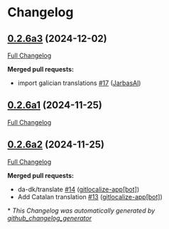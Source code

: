 # Changelog

## [0.2.6a3](https://github.com/OpenVoiceOS/ovos-skill-spelling/tree/0.2.6a3) (2024-12-02)

[Full Changelog](https://github.com/OpenVoiceOS/ovos-skill-spelling/compare/0.2.6a1...0.2.6a3)

**Merged pull requests:**

- import galician translations [\#17](https://github.com/OpenVoiceOS/ovos-skill-spelling/pull/17) ([JarbasAl](https://github.com/JarbasAl))

## [0.2.6a1](https://github.com/OpenVoiceOS/ovos-skill-spelling/tree/0.2.6a1) (2024-11-25)

[Full Changelog](https://github.com/OpenVoiceOS/ovos-skill-spelling/compare/0.2.6a2...0.2.6a1)

## [0.2.6a2](https://github.com/OpenVoiceOS/ovos-skill-spelling/tree/0.2.6a2) (2024-11-25)

[Full Changelog](https://github.com/OpenVoiceOS/ovos-skill-spelling/compare/0.2.5...0.2.6a2)

**Merged pull requests:**

- da-dk/translate [\#14](https://github.com/OpenVoiceOS/ovos-skill-spelling/pull/14) ([gitlocalize-app[bot]](https://github.com/apps/gitlocalize-app))
- Add Catalan translation [\#13](https://github.com/OpenVoiceOS/ovos-skill-spelling/pull/13) ([gitlocalize-app[bot]](https://github.com/apps/gitlocalize-app))



\* *This Changelog was automatically generated by [github_changelog_generator](https://github.com/github-changelog-generator/github-changelog-generator)*
